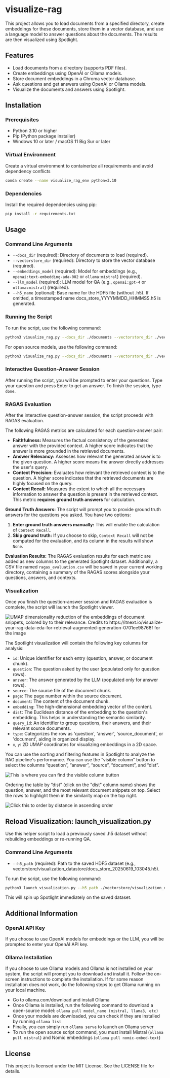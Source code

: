# visualize-rag

This project allows you to load documents from a specified directory, create embeddings for these documents, store them in a vector database, and use a language model to answer questions about the documents. The results are then visualized using Spotlight.

## Features

- Load documents from a directory (supports PDF files).
- Create embeddings using OpenAI or Ollama models.
- Store document embeddings in a Chroma vector database.
- Ask questions and get answers using OpenAI or Ollama models.
- Visualize the documents and answers using Spotlight.

## Installation

### Prerequisites

- Python 3.10 or higher
- Pip (Python package installer)
- Windows 10 or later / macOS 11 Big Sur or later

### Virtual Environment

Create a virtual environment to containerize all requirements and avoid dependency conflicts

```sh
conda create --name visualize_rag_env python=3.10
```

### Dependencies

Install the required dependencies using pip:

```sh
pip install -r requirements.txt
```

## Usage

### Command Line Arguments

- `--docs_dir` (required): Directory of documents to load (required).
- `--vectorstore_dir` (required): Directory to store the vector database (required).
- `--embeddings_model` (required): Model for embeddings (e.g., `openai:text-embedding-ada-002` or `ollama:mistral`) (required).
- `--llm_model` (required): LLM model for QA (e.g., `openai:gpt-4` or `ollama:mistral`) (required).
- `--h5_name` (optional): Base name for the HDF5 file (without .h5). If omitted, a timestamped name docs_store_YYYYMMDD_HHMMSS.h5 is generated.

### Running the Script

To run the script, use the following command:

```sh
python3 visualize_rag.py --docs_dir ./documents --vectorstore_dir ./vectorstore --embeddings_model openai:text-embedding-ada-002 --llm_model openai:gpt-4 --h5_name visualization_experiment_with_doc_1
```

For open source models, use the following command:

```sh
python3 visualize_rag.py --docs_dir ./documents --vectorstore_dir ./vectorstore --embeddings_model ollama:mistral --llm_model ollama:mistral --h5_name visualization_experiment_with_doc_1
```

### Interactive Question-Answer Session

After running the script, you will be prompted to enter your questions. Type your question and press Enter to get an answer. To finish the session, type `done`.

### RAGAS Evaluation

After the interactive question-answer session, the script proceeds with RAGAS evaluation.

The following RAGAS metrics are calculated for each question-answer pair:

-   **Faithfulness:** Measures the factual consistency of the generated answer with the provided context. A higher score indicates that the answer is more grounded in the retrieved documents.
-   **Answer Relevancy:** Assesses how relevant the generated answer is to the given question. A higher score means the answer directly addresses the user's query.
-   **Context Precision:** Evaluates how relevant the retrieved context is to the question. A higher score indicates that the retrieved documents are highly focused on the query.
-   **Context Recall:** Measures the extent to which all the necessary information to answer the question is present in the retrieved context. This metric **requires ground truth answers** for calculation.

**Ground Truth Answers:**
The script will prompt you to provide ground truth answers for the questions you asked. You have two options:
1.  **Enter ground truth answers manually:** This will enable the calculation of `Context Recall`.
2.  **Skip ground truth:** If you choose to skip, `Context Recall` will not be computed for the evaluation, and its column in the results will show `None`.

**Evaluation Results:**
The RAGAS evaluation results for each metric are added as new columns to the generated Spotlight dataset. Additionally, a CSV file named `ragas_evaluation.csv` will be saved in your current working directory, containing a summary of the RAGAS scores alongside your questions, answers, and contexts.

### Visualization

Once you finish the question-answer session and RAGAS evaluation is complete, the script will launch the Spotlight viewer.

![UMAP dimensionality reduction of the embeddings of document snippets, colored by to their relevance. Credits to https://itnext.io/visualize-your-rag-data-eda-for-retrieval-augmented-generation-0701ee98768f for the image](imgs/umap_viz.png)

The Spotlight visualization will contain the following key columns for analysis:

-   `id`: Unique identifier for each entry (question, answer, or document chunk).
-   `question`: The question asked by the user (populated only for question rows).
-   `answer`: The answer generated by the LLM (populated only for answer rows).
-   `source`: The source file of the document chunk.
-   `page`: The page number within the source document.
-   `document`: The content of the document chunk.
-   `embedding`: The high-dimensional embedding vector of the content.
-   `dist`: The Euclidean distance of the embedding to the question's embedding. This helps in understanding the semantic similarity.
-   `query_id`: An identifier to group questions, their answers, and their relevant source documents.
-   `type`: Categorizes the row as 'question', 'answer', 'source_document', or 'document', aiding in organized display.
-   `x`, `y`: 2D UMAP coordinates for visualizing embeddings in a 2D space.

You can use the sorting and filtering features in Spotlight to analyze the RAG pipeline's performance. You can use the “visible column” button to select the columns “question”, “answer”, “source”, “document”, and “dist”. 

![This is where you can find the visible column button](imgs/visable_button.png)

Ordering the table by “dist” (click on the "dist" column name) shows the question, answer, and the most relevant document snippets on top. Select the rows to highlight them in the similarity map on the top right.

![Click this to order by distance in ascending order](imgs/dist_order.png)

## Reload Visualization: launch_visualization.py
Use this helper script to load a previously saved .h5 dataset without rebuilding embeddings or re-running QA.

### Command Line Arguments
- `--h5_path` (required): Path to the saved HDF5 dataset (e.g., vectorstore/visualization_datastore/docs_store_20250619_103045.h5).

To run the script, use the following command:
```sh
python3 launch_visualization.py --h5_path ./vectorstore/visualization_datastore/my_docs_snapshot.h5
```
This will spin up Spotlight immediately on the saved dataset.

## Additional Information

### OpenAI API Key

If you choose to use OpenAI models for embeddings or the LLM, you will be prompted to enter your OpenAI API key.

### Ollama Installation

If you choose to use Ollama models and Ollama is not installed on your system, the script will prompt you to download and install it. Follow the on-screen instructions to complete the installation. If for some reason installation does not work, do the following steps to get Ollama running on your local machine.

- Go to ollama.com/download and install Ollama
- Once Ollama is installed, run the following command to download a open-source model: `ollama pull model_name (mistral, llama3, etc)`
- Once your models are downloaded, you can check if they are installed by running `ollama list`
- Finally, you can simply run `ollama serve` to launch an Ollama server
- To run the open source script command, you must install Mistral (`ollama pull mistral`) and Nomic embeddings (`ollama pull nomic-embed-text`)

## License

This project is licensed under the MIT License. See the LICENSE file for details.
